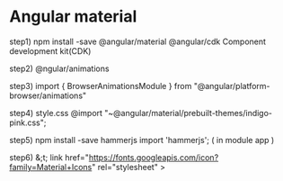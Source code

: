 Angular material
=============================


step1)
npm install -save @angular/material @angular/cdk
Component development kit(CDK)

step2)
@ngular/animations

step3)
import { BrowserAnimationsModule } from "@angular/platform-browser/animations"

step4) style.css
@import "~@angular/material/prebuilt-themes/indigo-pink.css";

step5)
npm install -save hammerjs
 import 'hammerjs'; ( in module app )

 step6)
&;t; link href="https://fonts.googleapis.com/icon?family=Material+Icons" rel="stylesheet" &gt;

